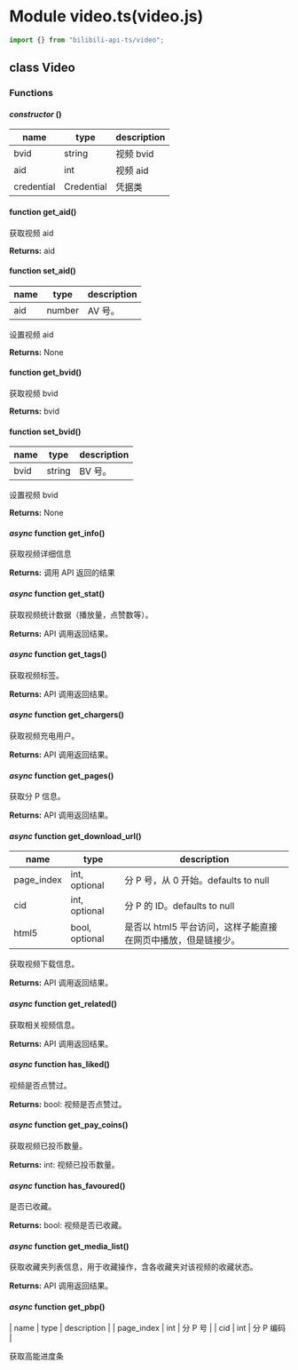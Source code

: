 # Module video.ts(video.js)

``` typescript
import {} from "bilibili-api-ts/video";
```

## class Video

### Functions

#### _constructor_ ()

| name | type | description |
| - | - | - |
| bvid | string | 视频 bvid |
| aid | int | 视频 aid |
| credential | Credential | 凭据类 |

#### function get_aid()

获取视频 aid

**Returns:** aid

#### function set_aid()

| name | type | description |
| ---- | ---- | ----------- |
| aid  | number  | AV 号。     |

设置视频 aid

**Returns:** None

#### function get_bvid()

获取视频 bvid

**Returns:** bvid

#### function set_bvid()

| name | type | description |
| ---- | ---- | ----------- |
| bvid  | string  | BV 号。     |

设置视频 bvid

**Returns:** None

#### _async_ function get_info()

获取视频详细信息

**Returns:** 调用 API 返回的结果

#### _async_ function get_stat()

获取视频统计数据（播放量，点赞数等）。

**Returns:** API 调用返回结果。

#### _async_ function get_tags()

获取视频标签。

**Returns:** API 调用返回结果。

#### _async_ function get_chargers()

获取视频充电用户。

**Returns:** API 调用返回结果。

#### _async_ function get_pages()

获取分 P 信息。

**Returns:** API 调用返回结果。

#### _async_ function get_download_url()

| name       | type          | description                          |
| ---------- | ------------- | ------------------------------------ |
| page_index | int, optional | 分 P 号，从 0 开始。defaults to null |
| cid        | int, optional | 分 P 的 ID。defaults to null    |
| html5      | bool, optional | 是否以 html5 平台访问，这样子能直接在网页中播放，但是链接少。 |

获取视频下载信息。

**Returns:** API 调用返回结果。

#### _async_ function get_related()

获取相关视频信息。

**Returns:** API 调用返回结果。

#### _async_ function has_liked()

视频是否点赞过。

**Returns:** bool: 视频是否点赞过。

#### _async_ function get_pay_coins()

获取视频已投币数量。

**Returns:** int: 视频已投币数量。

#### _async_ function has_favoured()

是否已收藏。

**Returns:** bool: 视频是否已收藏。

#### _async_ function get_media_list()

获取收藏夹列表信息，用于收藏操作，含各收藏夹对该视频的收藏状态。

**Returns:** API 调用返回结果。

#### _async_ function get_pbp()

| name | type | description |
| page_index | int | 分 P 号 |
| cid | int | 分 P 编码 |

获取高能进度条
